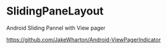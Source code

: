 SlidingPaneLayout
=================

Android Sliding Pannel with View pager 

https://github.com/JakeWharton/Android-ViewPagerIndicator
